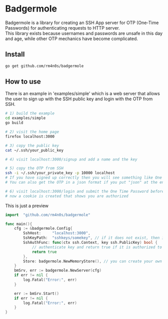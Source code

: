 # Badgermole

Badgermole is a library for creating an SSH App server for OTP (One-Time Passwords) for authenticating requests to HTTP server. <br/>
This library exists because usernames and passwords are unsafe in this day and age, while other OTP mechanics have become complicated.

## Install

```bash
go get github.com/rm4n0s/badgermole
```


## How to use
There is an example in 'examples/simple' which is a web server that allows the user to sign up with the SSH public key and login with the OTP from SSH.
```bash
# 1) build the example
cd examples/simple
go build

# 2) visit the home page
firefox localhost:3000

# 3) copy the public key
cat ~/.ssh/your_public_key  

# 4) visit localhost:3000/signup and add a name and the key

# 5) copy the OTP from SSH 
ssh -i ~/.ssh/your_private_key -p 10000 localhost
# If you have signed up correctly then you will see something like One Time Password = <uuid>
# You can also get the OTP in a json format if you put "json" at the end of the command line

# 6) visit localhost:3000/login and submit the One Time Password before a minute pass.
# now a cookie is created that shows you are authorized

```

This is just a preview

```go
import	"github.com/rm4n0s/badgermole"

func main(){
	cfg := &badgermole.Config{
		SshHost:     "localhost:3000",
		SshKeyPath:  "sshkeys/somekey", // if it does not exist, then it will create it automatically
		SshAuthFunc: func(ctx ssh.Context, key ssh.PublicKey) bool { 
            // authenticate key and return true if it is authorized to receive OTP" 
            return true
        },
		Store: badgermole.NewMemoryStore(), // you can create your own DB for OTP as long as it implements IStore interface 
	}
	bmSrv, err := badgermole.NewServer(cfg)
	if err != nil {
		log.Fatal("Error:", err)
	}

	err := bmSrv.Start()
	if err != nil {
		log.Fatal("Error:", err)
	}
}



```


